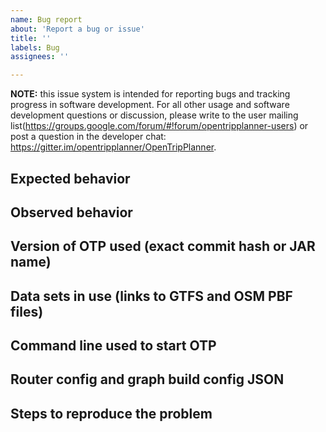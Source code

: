 ```yaml
---
name: Bug report
about: 'Report a bug or issue'
title: ''
labels: Bug
assignees: ''

---
```


**NOTE:** this issue system is intended for reporting bugs and tracking progress in software
development. For all other usage and software development questions or discussion, please write to
the user mailing list(https://groups.google.com/forum/#!forum/opentripplanner-users) or post a
question in the developer chat: https://gitter.im/opentripplanner/OpenTripPlanner.


## Expected behavior

## Observed behavior

## Version of OTP used (exact commit hash or JAR name)

## Data sets in use (links to GTFS and OSM PBF files)

## Command line used to start OTP

## Router config and graph build config JSON

## Steps to reproduce the problem

